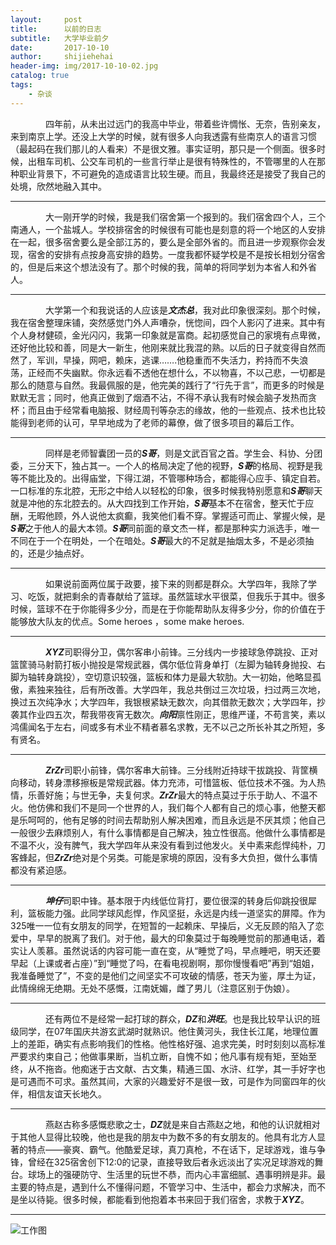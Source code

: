 ```yaml
---
layout:     post
title:      以前的日志
subtitle:   大学毕业前夕
date:       2017-10-10
author:     shijiehehai
header-img: img/2017-10-10-02.jpg
catalog: true
tags:
    - 杂谈
---
```


&emsp;&emsp;&emsp;&emsp;四年前，从未出过远门的我高中毕业，带着些许惆怅、无奈，告别亲友，来到南京上学。还没上大学的时候，就有很多人向我透露有些南京人的语言习惯（最起码在我们那儿的人看来）不是很文雅。事实证明，那只是一个侧面。很多时候，出租车司机、公交车司机的一些言行举止是很有特殊性的，不管哪里的人在那种职业背景下，不可避免的造成语言比较生硬。而且，我最终还是接受了我自己的处境，欣然地融入其中。
***  
&emsp;&emsp;&emsp;&emsp;大一刚开学的时候，我是我们宿舍第一个报到的。我们宿舍四个人，三个南通人，一个盐城人。学校排宿舍的时候很有可能也是刻意的将一个地区的人安排在一起，很多宿舍要么是全部江苏的，要么是全部外省的。而且进一步观察你会发现，宿舍的安排有点按身高安排的趋势。一度我都怀疑学校是不是按长相划分宿舍的，但是后来这个想法没有了。那个时候的我，简单的将同学划为本省人和外省人。  
***
&emsp;&emsp;&emsp;&emsp;大学第一个和我说话的人应该是***文杰总***，我对此印象很深刻。那个时候，我在宿舍整理床铺，突然感觉门外人声嘈杂，恍惚间，四个人影闪了进来。其中有个人身材健硕，金光闪闪，我第一印象就是富商。起初感觉自己的家境有点卑微，还好他比较和善，同是大一新生，他刚来就比我混的熟。以后的日子就变得自然而然了，军训，早操，网吧，赖床，逃课…….他稳重而不失活力，矜持而不失浪荡，正经而不失幽默。你永远看不透他在想什么，不以物喜，不以己悲，一切都是那么的随意与自然。我最佩服的是，他完美的践行了“行先于言”，而更多的时候是默默无言；同时，他真正做到了烟酒不沾，不得不承认我有时候会脑子发热而贪杯；而且由于经常看电脑报、财经周刊等杂志的缘故，他的一些观点、技术也比较能得到老师的认可，早早地成为了老师的幕僚，做了很多项目的幕后工作。
***   

&emsp;&emsp;&emsp;&emsp;同样是老师智囊团一员的***S哥***，则是文武百官之首。学生会、科协、分团委，三分天下，独占其一。一个人的格局决定了他的视野，***S哥***的格局、视野是我等不能比及的。出得庙堂，下得江湖，不管哪种场合，都能得心应手、镇定自若。一口标准的东北腔，无形之中给人以轻松的印象，很多时候我特别愿意和***S哥***聊天就是冲他的东北腔去的。从大四找到工作开始，***S哥***基本不在宿舍，整天忙于应酬，无暇他顾，外人说他太疯癫，我笑他们看不穿。掌握适可而止、掌握火候，是***S哥***之于他人的最大本领。***S哥***同前面的章文杰一样，都是那种实力派选手，唯一不同在于一个在明处，一个在暗处。***S哥***最大的不足就是抽烟太多，不是必须抽的，还是少抽点好。
***
&emsp;&emsp;&emsp;&emsp;如果说前面两位属于政要，接下来的则都是群众。大学四年，我除了学习、吃饭，就把剩余的青春献给了篮球。虽然篮球水平很菜，但我乐于其中。很多时候，篮球不在于你能得多少分，而是在于你能帮助队友得多少分，你的价值在于能够放大队友的优点。Some heroes ，some make heroes.
***
&emsp;&emsp;&emsp;&emsp;***XYZ***司职得分卫，偶尔客串小前锋。三分线内一步接球急停跳投、正对篮筐骑马射箭打板小抛投是常规武器，偶尔低位背身单打（左脚为轴转身抛投、右脚为轴转身跳投），空切意识较强，篮板和体力是最大软肋。大一初始，他略显孤傲，素独来独往，后有所改善。大学四年，我总共倒过三次垃圾，扫过两三次地，换过五次纯净水；大学四年，我银根紧缺无数次，向其借款无数次；大学四年，抄袭其作业四五次，帮我带夜宵无数次。***向阳***禀性刚正，思维严谨，不苟言笑，素以鸿儒闻名于左右，间或多有术业不精者慕名求教，无不以己之所长补其之所短，多有贤名。
   ***
&emsp;&emsp;&emsp;&emsp;***ZrZr***司职小前锋，偶尔客串大前锋。三分线附近持球干拔跳投、背筐横向移动，转身漂移擦板是常规武器。体力充沛，可惜篮板、低位技术不强。为人热情，乐善好施；与世无争，夫复何求。***ZrZr***最大的特点莫过于乐于助人、不温不火。他仿佛和我们不是同一个世界的人，我们每个人都有自己的烦心事，他整天都是乐呵呵的，他有足够的时间去帮助别人解决困难，而且永远是不厌其烦；他自己一般很少去麻烦别人，有什么事情都是自己解决，独立性很高。他做什么事情都是不温不火，没有脾气，我大学四年从来没有看到过他发火。关中素来彪悍纯朴，刀客蜂起，但***ZrZr***绝对是个另类。可能是家境的原因，没有多大负担，做什么事情都没有紧迫感。
   ***
&emsp;&emsp;&emsp;&emsp;***坤仔***司职中锋。基本限于内线低位背打，要位很深的转身后仰跳投很犀利，篮板能力强。此同学球风彪悍，作风坚挺，永远是内线一道坚实的屏障。作为325唯一一位有女朋友的同学，在短暂的一起赖床、早操后，义无反顾的陷入了恋爱中，早早的脱离了我们。对于他，最大的印象莫过于每晚睡觉前的那通电话，着实让人羡慕。虽然说话的内容可能一直在变，从“睡觉了吗，早点睡吧，明天还要早起（上课或者占座）”到“睡觉了吗，在看电视剧啊，那你慢慢看吧”再到“姐姐，我准备睡觉了”，不变的是他们之间坚实不可攻破的情感，苍天为鉴，厚土为证，此情绵绵无绝期。无处不感慨，江南妩媚，雌了男儿（注意区别于伪娘）。
   ***
&emsp;&emsp;&emsp;&emsp;还有两位不是经常一起打球的群众，***DZ***和***洪旺***。也是我比较早认识的班级同学，在07年国庆共游玄武湖时就熟识。他住黄河头，我住长江尾，地理位置上的差距，确实有点影响我们的性格。他性格好强、追求完美，时时刻刻以高标准严要求约束自己；他做事果断，当机立断，自愧不如；他凡事有规有矩，至始至终，从不拖沓。他痴迷于古文献、古文集，精通三国、水浒、红学，其一手好字也是可遇而不可求。虽然其间，大家的兴趣爱好不是很一致，可是作为同窗四年的伙伴，相信友谊天长地久。
   ***
&emsp;&emsp;&emsp;&emsp;燕赵古称多感慨悲歌之士，***DZ***就是来自古燕赵之地，和他的认识就相对于其他人显得比较晚，他也是我的朋友中为数不多的有女朋友的。他具有北方人显著的特点——豪爽、霸气。他酷爱足球，真刀真枪，不在话下，足球游戏，谁与争锋，曾经在325宿舍创下12:0的记录，直接导致后者永远淡出了实况足球游戏的舞台。球场上的强硬防守、生活里的玩世不恭，而内心丰富细腻、遇事明辨是非。最主要的特点是，遇到什么不懂得问题，不管学习中、生活中，都会力求解决，而不是坐以待毙。很多时候，都能看到他抱着本书来回于我们宿舍，求教于***XYZ***。
   ***
![工作图](https://ws1.sinaimg.cn/large/006tNc79gy1fkdbvxi58bj30qo0zkago.jpg)
